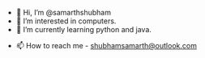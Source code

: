 - 👋 Hi, I’m @samarthshubham
- 👀 I’m interested in computers.
- 🌱 I’m currently learning python and java.
<!--- - 💞️ I’m looking to collaborate on ... --->
- 📫 How to reach me - shubhamsamarth@outlook.com

<!---
samarthshubham/samarthshubham is a ✨ special ✨ repository because its `README.md` (this file) appears on your GitHub profile.
You can click the Preview link to take a look at your changes.
--->
